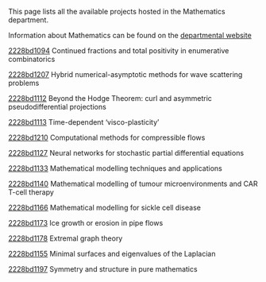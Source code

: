 This page lists all the available projects hosted in the Mathematics department.

Information about Mathematics can be found on the [departmental website](https://www.ucl.ac.uk/maths)

[2228bd1094](../projects/2228bd1094.md) Continued fractions and total positivity in enumerative combinatorics

[2228bd1207](../projects/2228bd1207.md) Hybrid numerical-asymptotic methods for wave scattering problems

[2228bd1112](../projects/2228bd1112.md) Beyond the Hodge Theorem: curl and asymmetric pseudodifferential projections

[2228bd1113](../projects/2228bd1113.md) Time-dependent ‘visco-plasticity’

[2228bd1210](../projects/2228bd1210.md) Computational methods for compressible flows

[2228bd1127](../projects/2228bd1127.md) Neural networks for stochastic partial differential equations

[2228bd1133](../projects/2228bd1133.md) Mathematical modelling techniques and applications

[2228bd1140](../projects/2228bd1140.md) Mathematical modelling of tumour microenvironments and CAR T-cell therapy

[2228bd1166](../projects/2228bd1166.md) Mathematical modelling for sickle cell disease

[2228bd1173](../projects/2228bd1173.md) Ice growth or erosion in pipe flows

[2228bd1178](../projects/2228bd1178.md) Extremal graph theory

[2228bd1155](../projects/2228bd1155.md) Minimal surfaces and eigenvalues of the Laplacian

[2228bd1197](../projects/2228bd1197.md) Symmetry and structure in pure mathematics